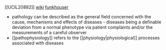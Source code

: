 [[UCIL20882]]
[wiki](https://en.wikipedia.org/wiki/Pathology)
[funkhouser](https://www.ncbi.nlm.nih.gov/pmc/articles/PMC7150046/)

- pathology can be described as the general field concerned with the cause, mechanisms and effects of diseases - diseases being a definable deviation from a normal phenotype via patient complaints and/or the measurements of a careful observer
- [[pathophysiology]] refers to the [[physiology|physiological]] processes associated with diseases